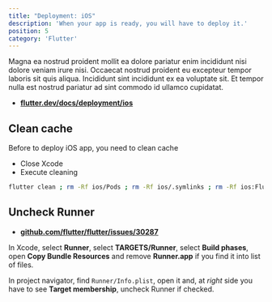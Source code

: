 ```yaml
---
title: "Deployment: iOS"
description: 'When your app is ready, you will have to deploy it.'
position: 5
category: 'Flutter'
---
```


<alert type="info" title="Links">

Magna ea nostrud proident mollit ea dolore pariatur enim incididunt nisi dolore veniam irure nisi. Occaecat nostrud proident eu excepteur tempor laboris sit quis aliqua. Incididunt sint incididunt ex ea voluptate sit. Et tempor nulla est nostrud pariatur ad sint commodo id ullamco cupidatat.

- [**flutter.dev/docs/deployment/ios**](https://flutter.dev/docs/deployment/ios)

</alert>

## Clean cache

Before to deploy iOS app, you need to clean cache

- Close Xcode
- Execute cleaning

```bash
flutter clean ; rm -Rf ios/Pods ; rm -Rf ios/.symlinks ; rm -Rf ios:Flutter/Flutter.framework ; rm -Rf ios/Flutter/Flutter.podspec ; rm ios/Podfile.lock ; flutter pub get ; cd ios ; pod update ; cd ../
```

## Uncheck Runner

- [**github.com/flutter/flutter/issues/30287**](https://github.com/flutter/flutter/issues/30287)

In Xcode, select **Runner**, select **TARGETS/Runner**, select **Build phases**, open **Copy Bundle Resources** and remove **Runner.app** if you find it into list of files.

In project navigator, find `Runner/Info.plist`, open it and, at *right* side you have to see **Target membership**, uncheck Runner if checked.

